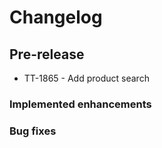 # Changelog

## Pre-release

- TT-1865 - Add product search

### Implemented enhancements


### Bug fixes


